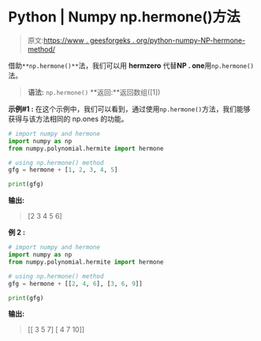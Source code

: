 # Python | Numpy np.hermone()方法

> 原文:[https://www . geesforgeks . org/python-numpy-NP-hermone-method/](https://www.geeksforgeeks.org/python-numpy-np-hermone-method/)

借助`**np.hermone()**`法，我们可以用 **hermzero** 代替**NP . one**用`np.hermone()`法。

> **语法:** `np.hermone()`
> **返回:**返回数组([1])

**示例#1 :**
在这个示例中，我们可以看到，通过使用`np.hermone()`方法，我们能够获得与该方法相同的 np.ones 的功能。

```py
# import numpy and hermone
import numpy as np
from numpy.polynomial.hermite import hermone

# using np.hermone() method
gfg = hermone + [1, 2, 3, 4, 5]

print(gfg)
```

**输出:**

> [2 3 4 5 6]

**例 2 :**

```py
# import numpy and hermone
import numpy as np
from numpy.polynomial.hermite import hermone

# using np.hermone() method
gfg = hermone + [[2, 4, 6], [3, 6, 9]]

print(gfg)
```

**输出:**

> [[ 3 5 7]
> [ 4 7 10]]